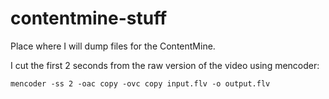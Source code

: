 contentmine-stuff
=================

Place where I will dump files for the ContentMine.

I cut the first 2 seconds from the raw version of the video using mencoder:
```
mencoder -ss 2 -oac copy -ovc copy input.flv -o output.flv
```
